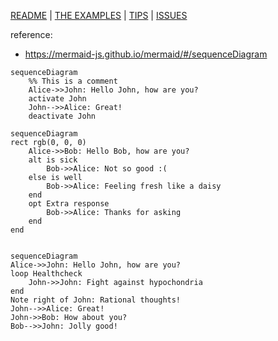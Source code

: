 [README](/README.md) | [THE EXAMPLES](/mermaid/the-examples.md) | [TIPS](/mermaid/general/tips.md) | [ISSUES](/mermaid/general/issues.md)

reference:
* https://mermaid-js.github.io/mermaid/#/sequenceDiagram


```mermaid 
sequenceDiagram
    %% This is a comment
    Alice->>John: Hello John, how are you?
    activate John
    John-->>Alice: Great!
    deactivate John

```
```mermaid
sequenceDiagram
rect rgb(0, 0, 0)
    Alice->>Bob: Hello Bob, how are you?
    alt is sick
        Bob->>Alice: Not so good :(
    else is well
        Bob->>Alice: Feeling fresh like a daisy
    end
    opt Extra response
        Bob->>Alice: Thanks for asking
    end
end


```

```mermaid
sequenceDiagram
Alice->>John: Hello John, how are you?
loop Healthcheck
    John->>John: Fight against hypochondria
end
Note right of John: Rational thoughts!
John-->>Alice: Great!
John->>Bob: How about you?
Bob-->>John: Jolly good!


```